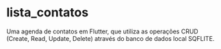 # lista_contatos
Uma agenda de contatos em Flutter, que utiliza as operações CRUD (Create, Read, Update, Delete) através do banco de dados local SQFLITE.
